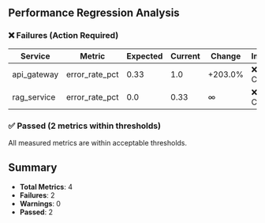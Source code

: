 ## Performance Regression Analysis

### ❌ Failures (Action Required)

| Service | Metric | Expected | Current | Change | Impact |
|---------|--------|----------|---------|--------|--------|
| api_gateway | error_rate_pct | 0.33 | 1.0 | +203.0% | ❌ Critical |
| rag_service | error_rate_pct | 0.0 | 0.33 | ∞ | ❌ Critical |

### ✅ Passed (2 metrics within thresholds)

All measured metrics are within acceptable thresholds.

## Summary

- **Total Metrics**: 4
- **Failures**: 2
- **Warnings**: 0
- **Passed**: 2
